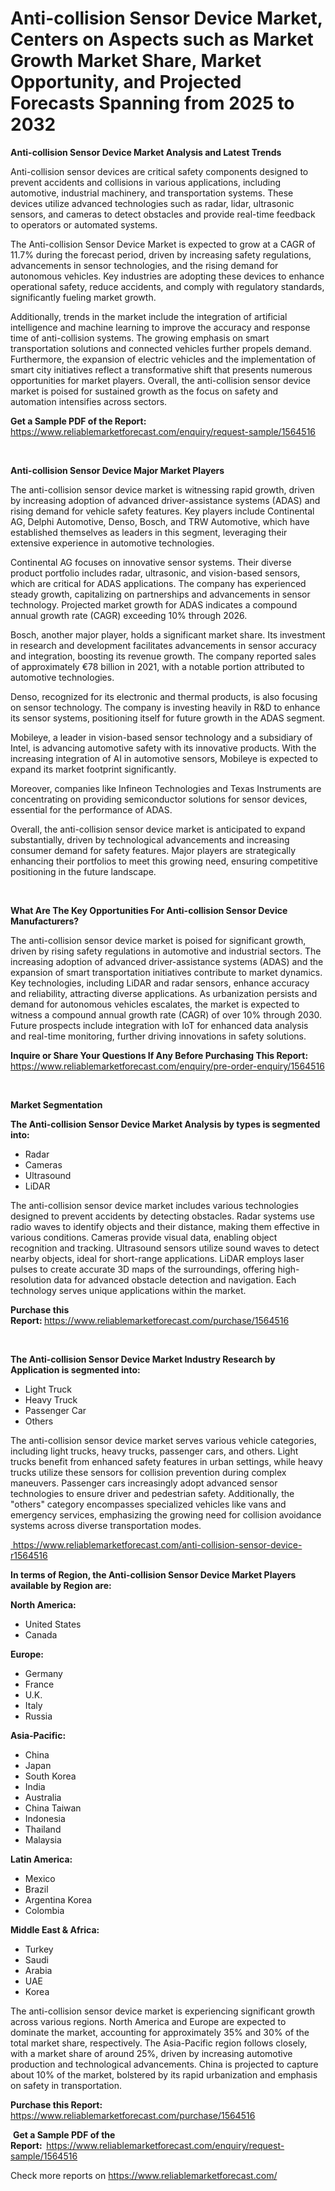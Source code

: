 <p><h1>Anti-collision Sensor Device Market, Centers on Aspects such as Market Growth Market Share, Market Opportunity, and Projected Forecasts Spanning from 2025 to 2032</h1></p><p><strong>Anti-collision Sensor Device Market Analysis and Latest Trends</strong></p>
<p><p>Anti-collision sensor devices are critical safety components designed to prevent accidents and collisions in various applications, including automotive, industrial machinery, and transportation systems. These devices utilize advanced technologies such as radar, lidar, ultrasonic sensors, and cameras to detect obstacles and provide real-time feedback to operators or automated systems. </p><p>The Anti-collision Sensor Device Market is expected to grow at a CAGR of 11.7% during the forecast period, driven by increasing safety regulations, advancements in sensor technologies, and the rising demand for autonomous vehicles. Key industries are adopting these devices to enhance operational safety, reduce accidents, and comply with regulatory standards, significantly fueling market growth. </p><p>Additionally, trends in the market include the integration of artificial intelligence and machine learning to improve the accuracy and response time of anti-collision systems. The growing emphasis on smart transportation solutions and connected vehicles further propels demand. Furthermore, the expansion of electric vehicles and the implementation of smart city initiatives reflect a transformative shift that presents numerous opportunities for market players. Overall, the anti-collision sensor device market is poised for sustained growth as the focus on safety and automation intensifies across sectors.</p></p>
<p><strong>Get a Sample PDF of the Report:&nbsp;</strong> <a href="https://www.reliablemarketforecast.com/enquiry/request-sample/1564516?utm_campaign=1105&utm_medium=2&utm_source=Github&utm_content=ia&utm_term=27022025&utm_id=anti-collision-sensor-device">https://www.reliablemarketforecast.com/enquiry/request-sample/1564516</a></p>
<p>&nbsp;</p>
<p><strong>Anti-collision Sensor Device Major Market Players</strong></p>
<p><p>The anti-collision sensor device market is witnessing rapid growth, driven by increasing adoption of advanced driver-assistance systems (ADAS) and rising demand for vehicle safety features. Key players include Continental AG, Delphi Automotive, Denso, Bosch, and TRW Automotive, which have established themselves as leaders in this segment, leveraging their extensive experience in automotive technologies.</p><p>Continental AG focuses on innovative sensor systems. Their diverse product portfolio includes radar, ultrasonic, and vision-based sensors, which are critical for ADAS applications. The company has experienced steady growth, capitalizing on partnerships and advancements in sensor technology. Projected market growth for ADAS indicates a compound annual growth rate (CAGR) exceeding 10% through 2026.</p><p>Bosch, another major player, holds a significant market share. Its investment in research and development facilitates advancements in sensor accuracy and integration, boosting its revenue growth. The company reported sales of approximately €78 billion in 2021, with a notable portion attributed to automotive technologies.</p><p>Denso, recognized for its electronic and thermal products, is also focusing on sensor technology. The company is investing heavily in R&D to enhance its sensor systems, positioning itself for future growth in the ADAS segment.</p><p>Mobileye, a leader in vision-based sensor technology and a subsidiary of Intel, is advancing automotive safety with its innovative products. With the increasing integration of AI in automotive sensors, Mobileye is expected to expand its market footprint significantly. </p><p>Moreover, companies like Infineon Technologies and Texas Instruments are concentrating on providing semiconductor solutions for sensor devices, essential for the performance of ADAS.</p><p>Overall, the anti-collision sensor device market is anticipated to expand substantially, driven by technological advancements and increasing consumer demand for safety features. Major players are strategically enhancing their portfolios to meet this growing need, ensuring competitive positioning in the future landscape.</p></p>
<p>&nbsp;</p>
<p><strong>What Are The Key Opportunities For Anti-collision Sensor Device Manufacturers?</strong></p>
<p><p>The anti-collision sensor device market is poised for significant growth, driven by rising safety regulations in automotive and industrial sectors. The increasing adoption of advanced driver-assistance systems (ADAS) and the expansion of smart transportation initiatives contribute to market dynamics. Key technologies, including LiDAR and radar sensors, enhance accuracy and reliability, attracting diverse applications. As urbanization persists and demand for autonomous vehicles escalates, the market is expected to witness a compound annual growth rate (CAGR) of over 10% through 2030. Future prospects include integration with IoT for enhanced data analysis and real-time monitoring, further driving innovations in safety solutions.</p></p>
<p><strong>Inquire or Share Your Questions If Any Before Purchasing This Report:</strong> <a href="https://www.reliablemarketforecast.com/enquiry/pre-order-enquiry/1564516?utm_campaign=1105&utm_medium=2&utm_source=Github&utm_content=ia&utm_term=27022025&utm_id=anti-collision-sensor-device">https://www.reliablemarketforecast.com/enquiry/pre-order-enquiry/1564516</a></p>
<p>&nbsp;</p>
<p><strong>Market Segmentation</strong></p>
<p><strong>The Anti-collision Sensor Device Market Analysis by types is segmented into:</strong></p>
<p><ul><li>Radar</li><li>Cameras</li><li>Ultrasound</li><li>LiDAR</li></ul></p>
<p><p>The anti-collision sensor device market includes various technologies designed to prevent accidents by detecting obstacles. Radar systems use radio waves to identify objects and their distance, making them effective in various conditions. Cameras provide visual data, enabling object recognition and tracking. Ultrasound sensors utilize sound waves to detect nearby objects, ideal for short-range applications. LiDAR employs laser pulses to create accurate 3D maps of the surroundings, offering high-resolution data for advanced obstacle detection and navigation. Each technology serves unique applications within the market.</p></p>
<p><strong>Purchase this Report:&nbsp;</strong><a href="https://www.reliablemarketforecast.com/purchase/1564516?utm_campaign=1105&utm_medium=2&utm_source=Github&utm_content=ia&utm_term=27022025&utm_id=anti-collision-sensor-device">https://www.reliablemarketforecast.com/purchase/1564516</a></p>
<p>&nbsp;</p>
<p><strong>The Anti-collision Sensor Device Market Industry Research by Application is segmented into:</strong></p>
<p><ul><li>Light Truck</li><li>Heavy Truck</li><li>Passenger Car</li><li>Others</li></ul></p>
<p><p>The anti-collision sensor device market serves various vehicle categories, including light trucks, heavy trucks, passenger cars, and others. Light trucks benefit from enhanced safety features in urban settings, while heavy trucks utilize these sensors for collision prevention during complex maneuvers. Passenger cars increasingly adopt advanced sensor technologies to ensure driver and pedestrian safety. Additionally, the "others" category encompasses specialized vehicles like vans and emergency services, emphasizing the growing need for collision avoidance systems across diverse transportation modes.</p></p>
<p><a href="https://www.reliablemarketforecast.com/anti-collision-sensor-device-r1564516?utm_campaign=1105&utm_medium=2&utm_source=Github&utm_content=ia&utm_term=27022025&utm_id=anti-collision-sensor-device">&nbsp;https://www.reliablemarketforecast.com/anti-collision-sensor-device-r1564516</a></p>
<p><strong>In terms of Region, the Anti-collision Sensor Device Market Players available by Region are:</strong></p>
<p>
    <p> <strong> North America: </strong>
        <ul>
            <li>United States</li>
            <li>Canada</li>
        </ul>
        </p> 
    <p> <strong> Europe: </strong>
        <ul>
            <li>Germany</li>
            <li>France</li>
            <li>U.K.</li>
            <li>Italy</li>
            <li>Russia</li>
        </ul>
        </p> 
    <p> <strong> Asia-Pacific: </strong>
        <ul>
            <li>China</li>
            <li>Japan</li>
            <li>South Korea</li>
            <li>India</li>
            <li>Australia</li>
            <li>China Taiwan</li>
            <li>Indonesia</li>
            <li>Thailand</li>
            <li>Malaysia</li>
        </ul>
        </p> 
    <p> <strong> Latin America: </strong>
        <ul>
            <li>Mexico</li>
            <li>Brazil</li>
            <li>Argentina Korea</li>
            <li>Colombia</li>
        </ul>
        </p> 
    <p> <strong> Middle East & Africa: </strong>
        <ul>
            <li>Turkey</li>
            <li>Saudi</li>
            <li>Arabia</li>
            <li>UAE</li>
            <li>Korea</li>
        </ul>
    </p>
    </p>
<p><p>The anti-collision sensor device market is experiencing significant growth across various regions. North America and Europe are expected to dominate the market, accounting for approximately 35% and 30% of the total market share, respectively. The Asia-Pacific region follows closely, with a market share of around 25%, driven by increasing automotive production and technological advancements. China is projected to capture about 10% of the market, bolstered by its rapid urbanization and emphasis on safety in transportation.</p></p>
<p><strong>Purchase this Report: </strong><a href="https://www.reliablemarketforecast.com/purchase/1564516?utm_campaign=1105&utm_medium=2&utm_source=Github&utm_content=ia&utm_term=27022025&utm_id=anti-collision-sensor-device">https://www.reliablemarketforecast.com/purchase/1564516</a></p>
<p>&nbsp;<strong>Get a Sample PDF of the Report:&nbsp;&nbsp;</strong><a href="https://www.reliablemarketforecast.com/enquiry/request-sample/1564516?utm_campaign=1105&utm_medium=2&utm_source=Github&utm_content=ia&utm_term=27022025&utm_id=anti-collision-sensor-device">https://www.reliablemarketforecast.com/enquiry/request-sample/1564516</a></p>
<p><strong></strong></p>
<p>Check more reports on <a href="https://www.reliablemarketforecast.com/?utm_campaign=1105&utm_medium=2&utm_source=Github&utm_content=ia&utm_term=27022025&utm_id=anti-collision-sensor-device">https://www.reliablemarketforecast.com/</a></p>